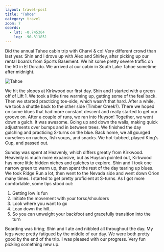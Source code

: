 ```yaml
---
layout: travel-post
title: "Tahoe"
category: travel
zoom: 7
coords:
  - lat: -0.745304
    lng: -90.311851
---
```


Did the annual Tahoe cabin trip with Charvi & co! Very different crowd than last year.
Shin and I drove up with Alex and Shirley, after picking up our rental boards from Sports
Basement. We hit some pretty severe traffic on the 50 in El Dorado. We arrived at our
cabin in South Lake Tahoe sometime after midnight.

![Tahoe]({{site.url}}/images/travel/tahoe2016/tahoe.jpg "tahoe")


We hit the slopes at Kirkwood our first day. Shin and I started with a green off of Lift 1.
We took a little time warming up, getting some of the feel back. Then we started
practicing toe-side, which wasn't that hard. After a while, we took a shuttle back to the
other side (Timber Creek?). There we hoped on some blues that had more constant descent
and really started to get our groove on. After a couple of runs, we ran into Huyson!
Together, we went down a gulch. It was awesome. Going up and down the walls, making quick
adjustments over bumps and in between trees. We finished the day gulching and practicing
S-turns on the blue. Back home, we all gourged ourselves on nachos, fish soups, and
snacks. We hot-tubbed, played King's Cup, and passed out.

Sunday was spent at Heavenly, which differs greatly from Kirkwood. Heavenly is much more
expansive, but as Huyson pointed out, Kirkwood has more little hidden niches and gulches
to explore. Shin and I took one narrow green to warm up, then spent the rest of the day
tearing up blues. We took Ridge Run a lot, then went to the Nevada side and went down
Orion many times. I started to get pretty proficient at S-turns. As I got more
comfortable, some tips stood out:

1. Getting low is fun
2. Initiate the movement with your torso/shoulders
3. Look where you want to go
4. Lean down the hill...
5. So you can unweight your backfoot and gracefully transition into the turn

Boarding was tiring; Shin and I ate and nibbled all throughout the day. My legs were
pretty fatigued by the middle of our day. We were both pretty good by the end of the
trip. I was pleased with our progress. Very fun picking something new up.
